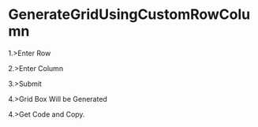 # GenerateGridUsingCustomRowColumn


1.>Enter Row 

2.>Enter Column

3.>Submit

4.>Grid Box Will be Generated

4.>Get Code and Copy.
